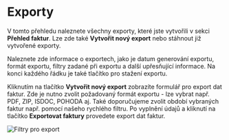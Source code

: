 ﻿---
sidebar_position: 1
---

# Exporty
V tomto přehledu naleznete všechny exporty, které jste vytvořili v sekci **Přehled faktur**. Lze zde také **Vytvořit nový export** nebo stáhnout již vytvořené exporty.


Naleznete zde informace o exportech, jako je datum generování exportu, formát exportu, filtry zadané při exportu a další upřesňující informace.
Na konci každého řádku je také tlačítko pro stažení exportu.


Kliknutím na tlačítko **Vytvořit nový export** zobrazíte formulář pro export dat faktur. Zde je nutno zvolit požadovaný formát exportu - lze vybrat např. PDF, ZIP, ISDOC, POHODA aj.
Také doporučujeme zvolit období vybraných faktur např. pomocí našeho rychlého filtru. Po vyplnění údajů a kliknutí na tlačítko **Exportovat faktury** provedete export dat faktur.


![Filtry pro export](/img/invoice/export/filters.png)